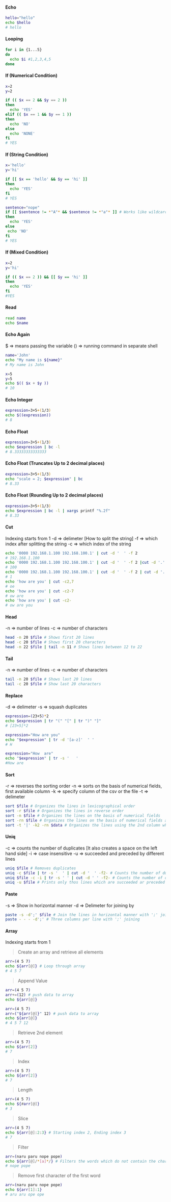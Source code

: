 #### Echo ####

```bash
hello="hello"
echo $hello
# hello
```

#### Looping ####

```bash
for i in {1...5}
do
  echo $i #1,2,3,4,5
done
```

#### If (Numerical Condition) ####

```bash
x=2
y=2

if (( $x == 2 && $y == 2 ))
then
  echo 'YES'
elif (( $x == 1 && $y == 1 ))
then
  echo 'NO'
else
  echo 'NONE'
fi
# YES
```

#### If (String Condition) ####

```bash
x='hello'
y='hi'

if [[ $x == 'hello' && $y == 'hi' ]]
then
  echo 'YES'
fi
# YES

sentence="nope"
if [[ $sentence != *"A"* && $sentence != *"a"* ]] # Works like wildcard
then
  echo 'YES'
else
 echo 'NO'
fi
# YES
```

#### If (Mixed Condition) ####

```bash
x=2
y='hi'

if (( $x == 2 )) && [[ $y == 'hi' ]]
then
  echo 'YES'
fi
#YES
```


#### Read ####

```bash
read name
echo $name
```

#### Echo Again ####

$ => means passing the variable
() => running command in separate shell

```bash
name='John'
echo "My name is ${name}"
# My name is John
```

```bash
x=5
y=5
echo $(( $x + $y ))
# 10
```

####  Echo Integer ####

```bash
expression=3+5+(1/3)
echo $((expression))
# 8
```

####  Echo Float ####

```bash
expression=3+5+(1/3)
echo $expression | bc -l
# 8.33333333333333
```

####  Echo Float (Truncates Up to 2 decimal places) ####

```bash
expression=3+5+(1/3)
echo "scale = 2; $expression" | bc
# 8.33
```

####  Echo Float (Rounding Up to 2 decimal places) ####

```bash
expression=3+5+(1/3)
echo $expression | bc -l | xargs printf "%.2f"
# 8.33
```

#### Cut ####

Indexing starts from 1
-d => delimeter [How to split the string]
-f => which index after splitting the string
-c => which index of the string

```bash
echo '0000 192.168.1.100 192.168.100.1' | cut -d '  ' -f 2
# 192.168.1.100
echo '0000 192.168.1.100 192.168.100.1' | cut -d '  ' -f 2 |cut -d '.' -f 4
# 100
echo '0000 192.168.1.100 192.168.100.1' | cut -d '  ' -f 2 | cut -d '.' -f 4 | cut -c 1
# 1
echo 'how are you' | cut -c2,7
# oe
echo 'how are you' | cut -c2-7
# ow are
echo 'how are you' | cut -c2-
# ow are you
```

#### Head ####
-n => number of lines
-c => number of characters

```bash
head -n 20 $file # Shows first 20 lines
head -c 20 $file # Shows first 20 characters
head -n 22 $file | tail -n 11 # Shows lines between 12 to 22
```

#### Tail ####
-n => number of lines
-c => number of characters

```bash
tail -n 20 $file # Shows last 20 lines
tail -c 20 $file # Show last 20 characters
```

#### Replace ####
-d => delimeter
-s => squash duplicates

```bash
expression=(23+5)*2
echo $expression | tr "(" "[" | tr ")" "]"
# [23+5]*2

expression="How are you"
echo "$expression" | tr -d '[a-z]'  ' '
# H

expression="How  are"
echo "$expression" | tr -s '   '
#How are
```

#### Sort ####
-r => reverses the sorting order
-n => sorts on the basis of numerical fields, first available column
-k => specify column of the csv or the file
-t => delimeter

```bash
sort $file # Organizes the lines in lexicographical order
sort -r $file # Organizes the lines in reverse order
sort -n $file # Organizes the lines on the basis of numerical fields
sort -rn $file # Organizes the lines on the basis of numerical fields and reverse
sort -t '|' -k2 -rn $data # Organizes the lines using the 2nd column which is a number and reverse order and the delimeter is '|'
```

#### Uniq ####
-c => counts the number of duplicates [It also creates a space on the left hand side]
-i => case insensitive
-u => succeeded and preceded by different lines

```bash
uniq $file # Removes duplicates
uniq -c $file | tr -s '  ' | cut -d '  ' -f2- # Counts the number of duplicates
uniq $file -c -i | tr -s ' ' | cut -d ' ' -f2- # Counts the number of duplicates and it is case insensitive
uniq -u $file # Prints only thos lines which are succeeded ar preceded by different lines
```

#### Paste ####
-s => Show in horizontal manner
-d => Delimeter for joining by

```bash
paste -s -d';' $file # Join the lines in horizontal manner with ';' joining
paste - - - -d';' # Three columns per line with ';' joining
```

#### Array ####
Indexing starts from 1

> Create an array and retrieve all elements
```bash
arr=(4 5 7)
echo ${arr[@]} # Loop through array
# 4 5 7
```

> Append Value
```bash
arr=(4 5 7)
arr+=(12) # push data to array
echo ${arr[@]}

arr=(4 5 7)
arr=("${arr[@]}" 12) # push data to array
echo ${arr[@]}
# 4 5 7 12
```

> Retrieve 2nd element
```bash
arr=(4 5 7)
echo ${arr[2]}
# 7
```

> Index
```bash
arr=(4 5 7)
echo ${arr[2]}
# 7
```

> Length
```bash
arr=(4 5 7)
echo ${#arr[@]}
# 3
```

> Slice
```bash
arr=(4 5 7)
echo ${arr[@]:2:3} # Starting index 2, Ending index 3
# 7
```

> Filter
```bash
arr=(naru paru nope pope)
echo ${arr[@]/*[a]*/} # Filters the words which do not contain the character 'a'
# nope pope
```

> Remove first character of the first word
```bash
arr=(naru paru nope pope)
echo ${arr[1]:1}
# aru aru ope ope
```
